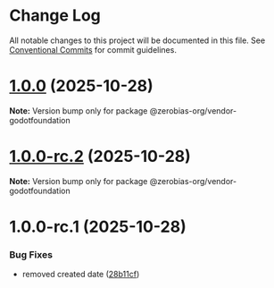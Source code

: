 # Change Log

All notable changes to this project will be documented in this file.
See [Conventional Commits](https://conventionalcommits.org) for commit guidelines.

# [1.0.0](https://github.com/zerobias-org/vendor/compare/@zerobias-org/vendor-godotfoundation@1.0.0-rc.2...@zerobias-org/vendor-godotfoundation@1.0.0) (2025-10-28)

**Note:** Version bump only for package @zerobias-org/vendor-godotfoundation





# [1.0.0-rc.2](https://github.com/zerobias-org/vendor/compare/@zerobias-org/vendor-godotfoundation@1.0.0-rc.1...@zerobias-org/vendor-godotfoundation@1.0.0-rc.2) (2025-10-28)

**Note:** Version bump only for package @zerobias-org/vendor-godotfoundation





# 1.0.0-rc.1 (2025-10-28)


### Bug Fixes

* removed created date ([28b11cf](https://github.com/zerobias-org/vendor/commit/28b11cf2563e9cdadd4b1dc83edd60d2fcd01df0))

